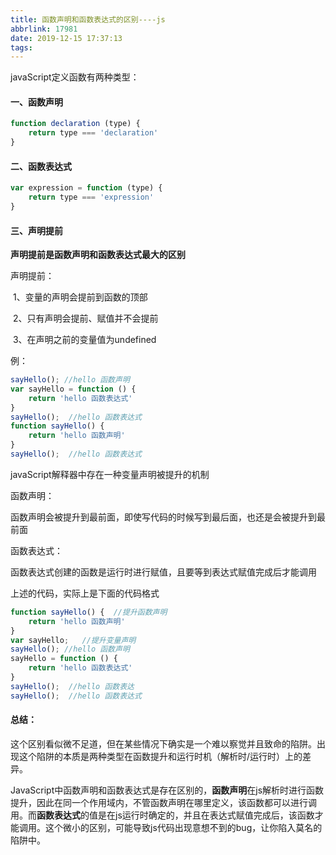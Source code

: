 ```yaml
---
title: 函数声明和函数表达式的区别----js
abbrlink: 17981
date: 2019-12-15 17:37:13
tags:
---
```




javaScript定义函数有两种类型：

#### 一、函数声明

```js
function declaration (type) {
	return type === 'declaration'
}
```



#### 二、函数表达式

```js
var expression = function (type) {
	return type === 'expression'
}
```

<!--more-->

#### 三、声明提前

**声明提前是函数声明和函数表达式最大的区别**

声明提前：

​	1、变量的声明会提前到函数的顶部

​	2、只有声明会提前、赋值并不会提前

​	3、在声明之前的变量值为undefined

例：

```js
sayHello(); //hello 函数声明
var sayHello = function () {
    return 'hello 函数表达式'
}
sayHello();  //hello 函数表达式
function sayHello() {
	return 'hello 函数声明'
}
sayHello();  //hello 函数表达式

```



javaScript解释器中存在一种变量声明被提升的机制

函数声明：

​	函数声明会被提升到最前面，即使写代码的时候写到最后面，也还是会被提升到最前面

函数表达式：

​	函数表达式创建的函数是运行时进行赋值，且要等到表达式赋值完成后才能调用



上述的代码，实际上是下面的代码格式

```js
function sayHello() {  //提升函数声明
	return 'hello 函数声明'
}
var sayHello;   //提升变量声明
sayHello(); //hello 函数声明
sayHello = function () {
    return 'hello 函数表达式'
}
sayHello();  //hello 函数表达
sayHello();  //hello 函数表达式
```



#### 总结：

这个区别看似微不足道，但在某些情况下确实是一个难以察觉并且致命的陷阱。出现这个陷阱的本质是两种类型在函数提升和运行时机（解析时/运行时）上的差异。

JavaScript中函数声明和函数表达式是存在区别的，**函数声明**在js解析时进行函数提升，因此在同一个作用域内，不管函数声明在哪里定义，该函数都可以进行调用。而**函数表达式**的值是在js运行时确定的，并且在表达式赋值完成后，该函数才能调用。这个微小的区别，可能导致js代码出现意想不到的bug，让你陷入莫名的陷阱中。

